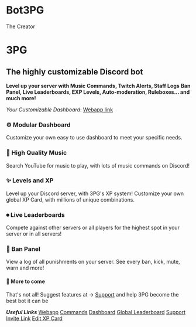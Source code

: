 # Bot3PG
The Creator

# 3PG

## The highly customizable Discord bot

**Level up your server with Music Commands, Twitch Alerts, Staff Logs**
**Ban Panel, Live Leaderboards, EXP Levels, Auto-moderation, Ruleboxes… and much more!**

*Your Customizable Dashboard*: [Webapp link](https://3pg.xyz)

### ⚙ Modular Dashboard

Customize your own easy to use dashboard to meet your specific needs.

### 🎵 High Quality Music

Search YouTube for music to play, with lots of music commands on Discord!

### ✨ Levels and XP

Level up your Discord server, with 3PG's XP system! Customize your own global XP Card, with millions of unique combinations.

### ⏺ Live Leaderboards

Compete against other servers or all players for the highest spot in your server or in all servers!

### 🔨 Ban Panel

View a log of all punishments on your server. See every ban, kick, mute, warn and more!

#### 🤖 More to come

That's not all! Suggest features at -> [Support](https://3pg.xyz) and help 3PG become the best bot it can be

***Useful Links***
[Webapp](https://3pg.xyz)
[Commands](https://3pg.xyz/commands)
[Dashboard](https://3pg.xyz/dashboard)
[Global Leaderboard](https://3pg.xyz/leaderboard)
[Support](https://3pg.xyz/support)
[Invite Link](https://3pg.xyz/invite)
[Edit XP Card](https://3pg.xyz/profile)
